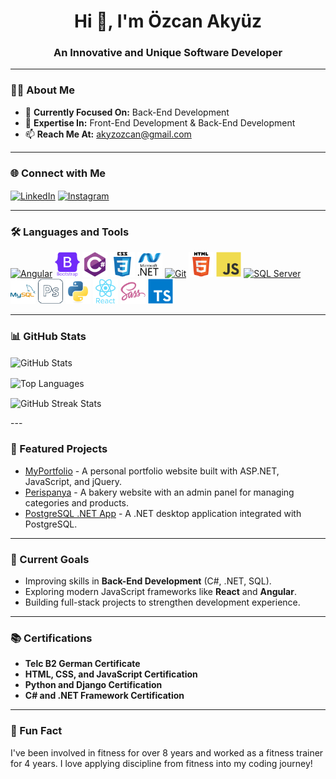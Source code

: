 <h1 align="center">Hi 👋, I'm Özcan Akyüz</h1>
<h3 align="center">An Innovative and Unique Software Developer</h3>

---

### 👨‍💻 About Me
- 🔭 **Currently Focused On:** Back-End Development  
- 💬 **Expertise In:** Front-End Development & Back-End Development
- 📫 **Reach Me At:** [akyzozcan@gmail.com](mailto:akyzozcan@gmail.com)  

---

### 🌐 Connect with Me
<p align="left">
  <a href="https://linkedin.com/in/ozcanakyuz" target="_blank"><img align="center" src="https://raw.githubusercontent.com/rahuldkjain/github-profile-readme-generator/master/src/images/icons/Social/linked-in-alt.svg" alt="LinkedIn" height="30" width="40" /></a>
  <a href="https://instagram.com/ozcanakyuz_" target="_blank"><img align="center" src="https://raw.githubusercontent.com/rahuldkjain/github-profile-readme-generator/master/src/images/icons/Social/instagram.svg" alt="Instagram" height="30" width="40" /></a>
</p>

---

### 🛠️ Languages and Tools
<p align="left">
  <a href="https://angular.io" target="_blank" rel="noreferrer"><img src="https://angular.io/assets/images/logos/angular/angular.svg" alt="Angular" width="40" height="40"/></a>
  <a href="https://getbootstrap.com" target="_blank" rel="noreferrer"><img src="https://raw.githubusercontent.com/devicons/devicon/master/icons/bootstrap/bootstrap-plain-wordmark.svg" alt="Bootstrap" width="40" height="40"/></a>
  <a href="https://www.w3schools.com/cs/" target="_blank" rel="noreferrer"><img src="https://raw.githubusercontent.com/devicons/devicon/master/icons/csharp/csharp-original.svg" alt="C#" width="40" height="40"/></a>
  <a href="https://www.w3schools.com/css/" target="_blank" rel="noreferrer"><img src="https://raw.githubusercontent.com/devicons/devicon/master/icons/css3/css3-original-wordmark.svg" alt="CSS3" width="40" height="40"/></a>
  <a href="https://dotnet.microsoft.com/" target="_blank" rel="noreferrer"><img src="https://raw.githubusercontent.com/devicons/devicon/master/icons/dot-net/dot-net-original-wordmark.svg" alt=".NET" width="40" height="40"/></a>
  <a href="https://git-scm.com/" target="_blank" rel="noreferrer"><img src="https://www.vectorlogo.zone/logos/git-scm/git-scm-icon.svg" alt="Git" width="40" height="40"/></a>
  <a href="https://www.w3.org/html/" target="_blank" rel="noreferrer"><img src="https://raw.githubusercontent.com/devicons/devicon/master/icons/html5/html5-original-wordmark.svg" alt="HTML5" width="40" height="40"/></a>
  <a href="https://developer.mozilla.org/en-US/docs/Web/JavaScript" target="_blank" rel="noreferrer"><img src="https://raw.githubusercontent.com/devicons/devicon/master/icons/javascript/javascript-original.svg" alt="JavaScript" width="40" height="40"/></a>
  <a href="https://www.microsoft.com/en-us/sql-server" target="_blank" rel="noreferrer"><img src="https://www.svgrepo.com/show/303229/microsoft-sql-server-logo.svg" alt="SQL Server" width="40" height="40"/></a>
  <a href="https://www.mysql.com/" target="_blank" rel="noreferrer"><img src="https://raw.githubusercontent.com/devicons/devicon/master/icons/mysql/mysql-original-wordmark.svg" alt="MySQL" width="40" height="40"/></a>
  <a href="https://www.photoshop.com/en" target="_blank" rel="noreferrer"><img src="https://raw.githubusercontent.com/devicons/devicon/master/icons/photoshop/photoshop-line.svg" alt="Photoshop" width="40" height="40"/></a>
  <a href="https://www.python.org" target="_blank" rel="noreferrer"><img src="https://raw.githubusercontent.com/devicons/devicon/master/icons/python/python-original.svg" alt="Python" width="40" height="40"/></a>
  <a href="https://reactjs.org/" target="_blank" rel="noreferrer"><img src="https://raw.githubusercontent.com/devicons/devicon/master/icons/react/react-original-wordmark.svg" alt="React" width="40" height="40"/></a>
  <a href="https://sass-lang.com" target="_blank" rel="noreferrer"><img src="https://raw.githubusercontent.com/devicons/devicon/master/icons/sass/sass-original.svg" alt="Sass" width="40" height="40"/></a>
  <a href="https://www.typescriptlang.org/" target="_blank" rel="noreferrer"><img src="https://raw.githubusercontent.com/devicons/devicon/master/icons/typescript/typescript-original.svg" alt="TypeScript" width="40" height="40"/></a>
</p>

---

### 📊 GitHub Stats
<p>
  <img align="center" src="https://github-readme-stats-sigma-five.vercel.app/api?username=ozcanakyuz&show_icons=true&locale=en" alt="GitHub Stats" />
</p>
<p>
  <img align="center" src="https://github-readme-stats-sigma-five.vercel.app/api/top-langs?username=ozcanakyuz&show_icons=true&locale=en&layout=compact" alt="Top Languages" />
</p>
<p>
  <img align="center" src="https://streak-stats.demolab.com?user=ozcanakyuz" alt="GitHub Streak Stats" />
</p>
---

### 🚀 Featured Projects
- [MyPortfolio](https://github.com/ozcanakyuz/MyPortfolio) - A personal portfolio website built with ASP.NET, JavaScript, and jQuery.
- [Perispanya](https://github.com/ozcanakyuz/Perispanya) - A bakery website with an admin panel for managing categories and products.
- [PostgreSQL .NET App](https://github.com/ozcanakyuz/sample-dotnet-postgresql) - A .NET desktop application integrated with PostgreSQL.

---

### 🎯 Current Goals
- Improving skills in **Back-End Development** (C#, .NET, SQL).  
- Exploring modern JavaScript frameworks like **React** and **Angular**.  
- Building full-stack projects to strengthen development experience.

---

### 📚 Certifications
- **Telc B2 German Certificate**  
- **HTML, CSS, and JavaScript Certification**  
- **Python and Django Certification**  
- **C# and .NET Framework Certification**  

---

### 🌟 Fun Fact
I've been involved in fitness for over 8 years and worked as a fitness trainer for 4 years. I love applying discipline from fitness into my coding journey!

